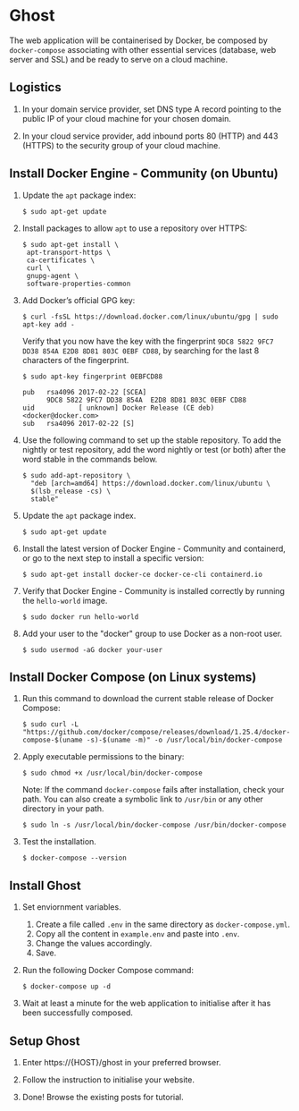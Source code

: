 # Ghost

The web application will be containerised by Docker, be composed by `docker-compose` associating with other essential services (database, web server and SSL) and be ready to serve on a cloud machine.

## Logistics

1. In your domain service provider, set DNS type A record pointing to the public IP of your cloud machine for your chosen domain.

2. In your cloud service provider, add inbound ports 80 (HTTP) and 443 (HTTPS) to the security group of your cloud machine.

## Install Docker Engine - Community (on Ubuntu)

1. Update the `apt` package index:
   ```
   $ sudo apt-get update
   ```

2. Install packages to allow `apt` to use a repository over HTTPS:
   ```
   $ sudo apt-get install \
    apt-transport-https \
    ca-certificates \
    curl \
    gnupg-agent \
    software-properties-common
   ```
   
3. Add Docker’s official GPG key:
   ```
   $ curl -fsSL https://download.docker.com/linux/ubuntu/gpg | sudo apt-key add -
   ```
   Verify that you now have the key with the fingerprint `9DC8 5822 9FC7 DD38 854A E2D8 8D81 803C 0EBF CD88`, by searching for the last 8 characters of the fingerprint.
   ```
   $ sudo apt-key fingerprint 0EBFCD88
   
   pub   rsa4096 2017-02-22 [SCEA]
         9DC8 5822 9FC7 DD38 854A  E2D8 8D81 803C 0EBF CD88
   uid           [ unknown] Docker Release (CE deb) <docker@docker.com>
   sub   rsa4096 2017-02-22 [S]
   ```
   
4. Use the following command to set up the stable repository. To add the nightly or test repository, add the word nightly or test (or both) after the word stable in the commands below.
   ```
   $ sudo add-apt-repository \
     "deb [arch=amd64] https://download.docker.com/linux/ubuntu \
     $(lsb_release -cs) \
     stable"
   ```
   
5. Update the `apt` package index.
   ```
   $ sudo apt-get update
   ```
   
6. Install the latest version of Docker Engine - Community and containerd, or go to the next step to install a specific version:
   ```
   $ sudo apt-get install docker-ce docker-ce-cli containerd.io
   ```
   
7. Verify that Docker Engine - Community is installed correctly by running the `hello-world` image.
   ```
   $ sudo docker run hello-world
   ```
   
8. Add your user to the "docker" group to use Docker as a non-root user.
   ```
   $ sudo usermod -aG docker your-user
   ```

## Install Docker Compose (on Linux systems)

1. Run this command to download the current stable release of Docker Compose:
   ```
   $ sudo curl -L "https://github.com/docker/compose/releases/download/1.25.4/docker-compose-$(uname -s)-$(uname -m)" -o /usr/local/bin/docker-compose
   ```
   
2. Apply executable permissions to the binary:
   ```
   $ sudo chmod +x /usr/local/bin/docker-compose
   ```
   
   Note: If the command `docker-compose` fails after installation, check your path. You can also create a symbolic link to `/usr/bin` or any other directory in your path.
      ```
      $ sudo ln -s /usr/local/bin/docker-compose /usr/bin/docker-compose
      ```
 
3. Test the installation.
   ```
   $ docker-compose --version
   ```

## Install Ghost

1. Set enviornment variables. 
   1. Create a file called `.env` in the same directory as `docker-compose.yml`.
   2. Copy all the content in `example.env` and paste into `.env`.
   3. Change the values accordingly.
   4. Save.

2. Run the following Docker Compose command:
   ```
   $ docker-compose up -d
   ```
   
3. Wait at least a minute for the web application to initialise after it has been successfully composed.

## Setup Ghost

1. Enter https://{HOST}/ghost in your preferred browser.

2. Follow the instruction to initialise your website.

3. Done! Browse the existing posts for tutorial.
